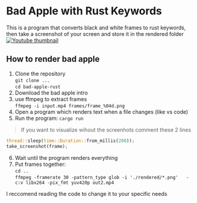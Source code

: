 # Bad Apple with Rust Keywords
This is a program that converts black and white frames to rust keywords, then take a screenshot of your screen and store it in the rendered folder \
[![Youtube thumbnail](https://github.com/AlessTheDev/bad-apple-rust/assets/96922088/e579366f-6d94-4394-92d2-7780b67b8416)](https://www.youtube.com/watch?v=iGrrya5BxBM)


## How to render bad apple
1. Clone the repository \
`git clone ...`\
`cd bad-apple-rust` 
2. Download the bad apple intro
3. use ffmpeg to extract frames\
`ffmpeg -i input.mp4 frames/frame_%04d.png`
4. Open a program which renders text when a file changes (like vs code)
5. Run the program: `cargo run`
> If you want to visualize wihout the screenhots comment these 2 lines
```rs
thread::sleep(time::Duration::from_millis(200));
take_screenshot(frame);
```
6. Wait until the program renders everything
7. Put frames together: \
`cd ..` \
`ffmpeg -framerate 30 -pattern_type glob -i './rendered/*.png'   -c:v libx264 -pix_fmt yuv420p out2.mp4`

I reccomend reading the code to change it to your specific needs
